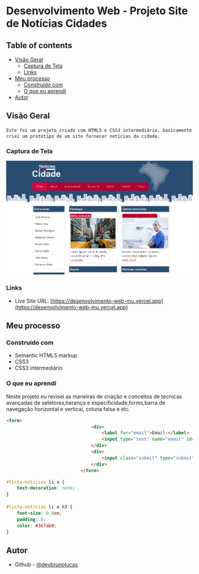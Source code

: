 # Desenvolvimento Web  - Projeto Site de Notícias Cidades


## Table of contents

- [Visão Geral](#visão-geral)
  - [Captura de Tela](#captura-de-tela)
  - [Links](#links)
- [Meu processo](#meu-processo)
  - [Construído com](#construído-com)
  - [O que eu aprendi](#o-que-eu-aprendi)
- [Autor](#autor)



## Visão Geral
    Este foi um projeto criado com HTML5 e CSS3 intermediário, basicamente criei um protótipo de um site fornecer notícias da cidade.

### Captura de Tela

![](/screenshot/foto.png)

### Links

- Live Site URL: [https://desenvolvimento-web-mu.vercel.app](https://desenvolvimento-web-mu.vercel.app)

## Meu processo

### Construído com

- Semantic HTML5 markup
- CSS3
- CSS3 intermediário

### O que eu aprendi

  Neste projeto eu revisei as maneiras de criação e conceitos de técnicas avançadas de seletores,herança e especificidade,forms,barra de navegação horizontal e vertical, coluna falsa e etc.

```html
<form>
								<div>
									<label for="email">Email:</label>
									<input type="text" name="email" id="email" placeholder="E-mail">
								</div>
								<div>
									<input class="submit" type="submit" value="Cadastrar" >
								</div>
							</form>
```
```css
#lista-noticias li a {
	text-decoration: none;
}

#lista-noticias li a h3 {
	font-size: 0.8em;
	padding: 0;
	color: #3e7ab9;
}

```  

## Autor

- Github - [@devbrunolucas](https://github.com/devbrunolucas)
